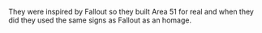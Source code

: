 They were inspired by Fallout so they built Area 51 for real and when they did they used the same signs as Fallout as an homage.
